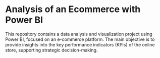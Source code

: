# Analysis of an Ecommerce with Power BI

This repository contains a data analysis and visualization project using Power BI, focused on an e-commerce platform. The main objective is to provide insights into the key performance indicators (KPIs) of the online store, supporting strategic decision-making.

